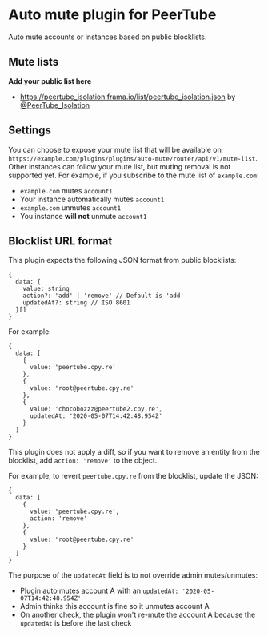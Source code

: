 # Auto mute plugin for PeerTube

Auto mute accounts or instances based on public blocklists.

## Mute lists

**Add your public list here**

 * https://peertube_isolation.frama.io/list/peertube_isolation.json by [@PeerTube_Isolation](https://cornichon.me/@PeerTube_Isolation)

## Settings

You can choose to expose your mute list that will be available on `https://example.com/plugins/plugins/auto-mute/router/api/v1/mute-list`.
Other instances can follow your mute list, but muting removal is not supported yet. For example, if you subscribe to the mute list of `example.com`:
 * `example.com` mutes `account1`
 * Your instance automatically mutes `account1`
 * `example.com` unmutes `account1`
 * You instance **will not** unmute `account1`

## Blocklist URL format

This plugin expects the following JSON format from public blocklists:

```
{
  data: {
    value: string
    action?: 'add' | 'remove' // Default is 'add'
    updatedAt?: string // ISO 8601
  }[]
}
```

For example:

```
{
  data: [
    {
      value: 'peertube.cpy.re'
    },
    {
      value: 'root@peertube.cpy.re'
    },
    {
      value: 'chocobozzz@peertube2.cpy.re',
      updatedAt: '2020-05-07T14:42:48.954Z'
    }
  ]
}
```

This plugin does not apply a diff, so if you want to remove an entity from the blocklist, add `action: 'remove'` to the object.

For example, to revert `peertube.cpy.re` from the blocklist, update the JSON:

```
{
  data: [
    {
      value: 'peertube.cpy.re',
      action: 'remove'
    },
    {
      value: 'root@peertube.cpy.re'
    }
  ]
}
```

The purpose of the `updatedAt` field is to not override admin mutes/unmutes:
 * Plugin auto mutes account A with an `updatedAt: '2020-05-07T14:42:48.954Z'`
 * Admin thinks this account is fine so it unmutes account A
 * On another check, the plugin won't re-mute the account A because the `updatedAt` is before the last check
